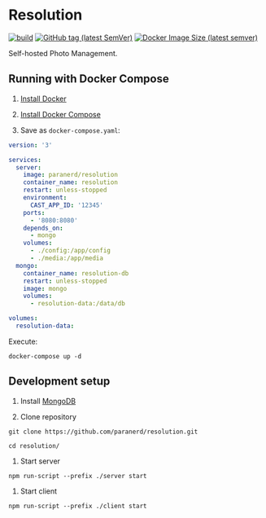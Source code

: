 # Resolution

[![build](https://github.com/paranerd/resolution/actions/workflows/main.yml/badge.svg)](https://github.com/paranerd/resolution/actions/workflows/main.yml)
[![GitHub tag (latest SemVer)](https://img.shields.io/github/v/tag/paranerd/resolution?label=Current%20Version&logo=github)](https://github.com/paranerd/resolution/tags)
[![Docker Image Size (latest semver)](https://shields.api-test.nl:/docker/image-size/paranerd/resolution?label=Image%20Size&logo=docker)](https://hub.docker.com/repository/docker/paranerd/resolution)

Self-hosted Photo Management.

## Running with Docker Compose

1. [Install Docker](https://docs.docker.com/get-docker/)

1. [Install Docker Compose](https://docs.docker.com/compose/install/)

1. Save as `docker-compose.yaml`:

```yaml
version: '3'

services:
  server:
    image: paranerd/resolution
    container_name: resolution
    restart: unless-stopped
    environment:
      CAST_APP_ID: '12345'
    ports:
      - '8080:8080'
    depends_on:
      - mongo
    volumes:
      - ./config:/app/config
      - ./media:/app/media
  mongo:
    container_name: resolution-db
    restart: unless-stopped
    image: mongo
    volumes:
      - resolution-data:/data/db

volumes:
  resolution-data:
```

Execute:
```
docker-compose up -d
```

## Development setup

1. Install [MongoDB](https://docs.mongodb.com/manual/installation/)

1. Clone repository

```
git clone https://github.com/paranerd/resolution.git
```

```
cd resolution/
```

1. Start server

```
npm run-script --prefix ./server start
```

1. Start client

```
npm run-script --prefix ./client start
```

